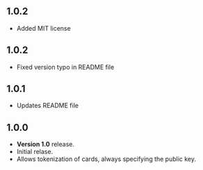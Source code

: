 ## 1.0.2
- Added MIT license
## 1.0.2
- Fixed version typo in README file

## 1.0.1
- Updates README file

## 1.0.0

- **Version 1.0** release.
- Initial relase.
- Allows tokenization of cards, always specifying the public key.
